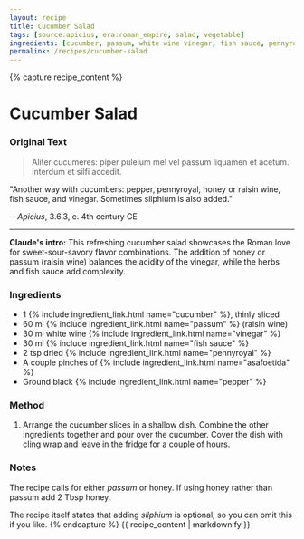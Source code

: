 ```yaml
---
layout: recipe
title: Cucumber Salad
tags: [source:apicius, era:roman_empire, salad, vegetable]
ingredients: [cucumber, passum, white wine vinegar, fish sauce, pennyroyal, asafoetida, black pepper]
permalink: /recipes/cucumber-salad
---
```


{% capture recipe_content %}
# Cucumber Salad

### Original Text
> Aliter cucumeres: piper puleium mel vel passum liquamen et acetum. interdum et silfi accedit.

"Another way with cucumbers: pepper, pennyroyal, honey or raisin wine, fish sauce, and vinegar. Sometimes silphium is also added."

—*Apicius*, 3.6.3, c. 4th century CE

___

**Claude's intro:** This refreshing cucumber salad showcases the Roman love for sweet-sour-savory flavor combinations. The addition of honey or passum (raisin wine) balances the acidity of the vinegar, while the herbs and fish sauce add complexity.

### Ingredients
- 1 {% include ingredient_link.html name="cucumber" %}, thinly sliced  
- 60 ml {% include ingredient_link.html name="passum" %} (raisin wine)  
- 30 ml white wine {% include ingredient_link.html name="vinegar" %}  
- 30 ml {% include ingredient_link.html name="fish sauce" %}  
- 2 tsp dried {% include ingredient_link.html name="pennyroyal" %}  
- A couple pinches of {% include ingredient_link.html name="asafoetida" %}  
- Ground black {% include ingredient_link.html name="pepper" %}

### Method
1. Arrange the cucumber slices in a shallow dish. Combine the other ingredients together and pour over the cucumber. Cover the dish with cling wrap and leave in the fridge for a couple of hours.

### Notes
The recipe calls for either *passum* or honey. If using honey rather than passum add 2 Tbsp honey.

The recipe itself states that adding *silphium* is optional, so you can omit this if you like.
{% endcapture %}
{{ recipe_content | markdownify }}